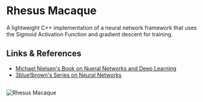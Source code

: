 
# Rhesus Macaque

A lightweight C++ implementation of a neural network framework that uses the Sigmoid Activation Function and gradient descent for training.

## Links & References

- [Michael Nielsen's Book on Nueral Networks and Deep Learning](http://neuralnetworksanddeeplearning.com/chap1.html)
- [3blue1brown's Series on Neural Networks](https://www.youtube.com/playlist?list=PLZHQObOWTQDNU6R1_67000Dx_ZCJB-3pi)

##

![Rhesus Macaque](https://www.joelsartore.com/wp-content/uploads/stock/ANI108/ANI108-00153-1920x1279.jpg)